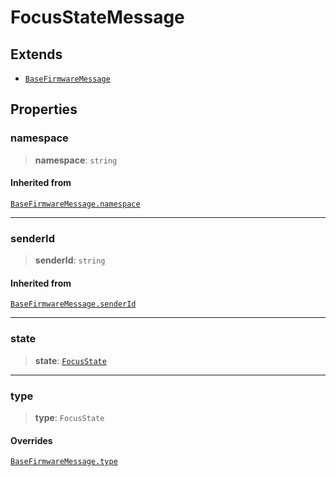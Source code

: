 # FocusStateMessage

## Extends

- [`BaseFirmwareMessage`](reference/interfaces/BaseFirmwareMessage.md)

## Properties

### namespace

> **namespace**: `string`

#### Inherited from

[`BaseFirmwareMessage.namespace`](reference/interfaces/BaseFirmwareMessage.md#namespace)

***

### senderId

> **senderId**: `string`

#### Inherited from

[`BaseFirmwareMessage.senderId`](reference/interfaces/BaseFirmwareMessage.md#senderid)

***

### state

> **state**: [`FocusState`](reference/enumerations/FocusState.md)

***

### type

> **type**: `FocusState`

#### Overrides

[`BaseFirmwareMessage.type`](reference/interfaces/BaseFirmwareMessage.md#type)
